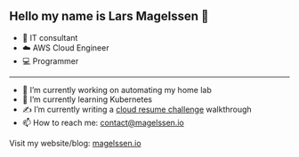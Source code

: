 ## Hello my name is Lars Magelssen 👋
- 💼 IT consultant
- ☁️ AWS Cloud Engineer
- 💻 Programmer

---

- 🔭 I’m currently working on automating my home lab
- 🌱 I’m currently learning Kubernetes
- ✍️  I’m currently writing a [cloud resume challenge](https://cloudresumechallenge.dev/docs/the-challenge/aws/) walkthrough
- 📫 How to reach me: [contact@magelssen.io](mailto:contact@magelssen.io)

Visit my website/blog: [magelssen.io](https://magelssen.io)


